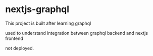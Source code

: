 # nextjs-graphql

This project is built after learning graphql

used to understand integration between graphql backend and nextjs frontend

not deployed.
